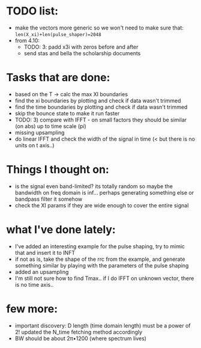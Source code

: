 # TODO list:
* make the vectors more generic so we won't need to make sure that: `len(X_xi)+len(pulse_shaper)=2048`
* from 4.10:
  * TODO: 3: padd x3i with zeros before and after
  * send stas and bella the scholarship documents


# Tasks that are done:
* based on the T -> calc the max XI boundaries
* find the xi boundaries by plotting and check if data wasn't trimmed
* find the time boundaries by plotting and check if data wasn't trimmed
* skip the bounce state to make it run faster
* TODO: 3) compare with IFFT - on small factors they should be similar (on abs) up to time scale (pi) 
* missing upsampling
* do linear IFFT and check the width of the signal in time (< but there is no units on t axis..)


# Things I thought on:
* is the signal even band-limited? its totally random so maybe the bandwidth on freq domain is inf...
perhaps generating something else or bandpass filter it somehow
* check the XI params if they are wide enough to cover the entire signal

# what I've done lately:
* I've added an interesting example for the pulse shaping, try to mimic that and insert it to INFT
* if not as is, take the shape of the rrc from the example, and generate something similar by playing with the parameters 
  of the pulse shaping
* added an upsampling
* I'm still not sure how to find Tmax.. if I do IFFT on unknown vector, there is no time axis..
# few more:
* important discovery: D length (time domain length) must be a power of 2! updated the N_time fetching method accordingly
* BW should be about 2&pi;&bullet;1200 (where spectrum lives)